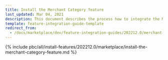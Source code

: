 ```yaml
---
title: Install the Merchant Category feature
last_updated: Mar 04, 2021
description: This document describes the process how to integrate the Merchant Category feature into a Spryker project.
template: feature-integration-guide-template
redirect_from:
  - /docs/marketplace/dev/feature-integration-guides/202212.0/merchant-category-feature-integration.html
---
```


{% include pbc/all/install-features/202212.0/marketplace/install-the-merchant-category-feature.md %} <!-- To edit, see /_includes/pbc/all/install-features/202212.0/marketplace/install-the-merchant-category-feature.md -->
